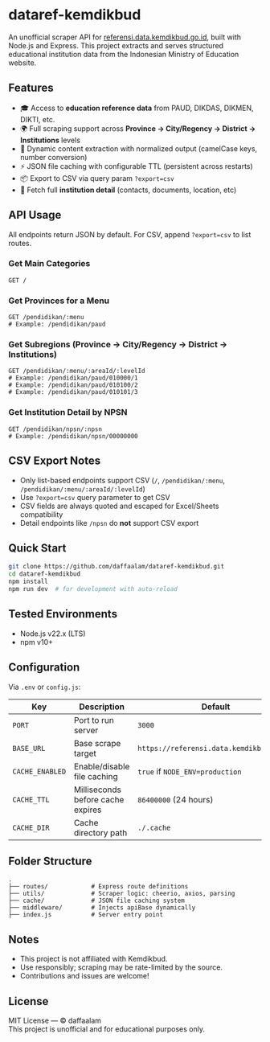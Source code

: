 # dataref-kemdikbud

An unofficial scraper API for [referensi.data.kemdikbud.go.id](https://referensi.data.kemdikbud.go.id), built with Node.js and Express. This project extracts and serves structured educational institution data from the Indonesian Ministry of Education website.

## Features

- 🎓 Access to **education reference data** from PAUD, DIKDAS, DIKMEN, DIKTI, etc.
- 🌍 Full scraping support across **Province → City/Regency → District → Institutions** levels
- 🧠 Dynamic content extraction with normalized output (camelCase keys, number conversion)
- ⚡ JSON file caching with configurable TTL (persistent across restarts)
- 📦 Export to CSV via query param `?export=csv`
- 🏢 Fetch full **institution detail** (contacts, documents, location, etc)

## API Usage

All endpoints return JSON by default. For CSV, append `?export=csv` to list routes.

### Get Main Categories

```http
GET /
```

### Get Provinces for a Menu

```http
GET /pendidikan/:menu
# Example: /pendidikan/paud
```

### Get Subregions (Province → City/Regency → District → Institutions)

```http
GET /pendidikan/:menu/:areaId/:levelId
# Example: /pendidikan/paud/010000/1
# Example: /pendidikan/paud/010100/2
# Example: /pendidikan/paud/010101/3
```

### Get Institution Detail by NPSN

```http
GET /pendidikan/npsn/:npsn
# Example: /pendidikan/npsn/00000000
```

## CSV Export Notes

- Only list-based endpoints support CSV (`/`, `/pendidikan/:menu`, `/pendidikan/:menu/:areaId/:levelId`)
- Use `?export=csv` query parameter to get CSV
- CSV fields are always quoted and escaped for Excel/Sheets compatibility
- Detail endpoints like `/npsn` do **not** support CSV export

## Quick Start

```bash
git clone https://github.com/daffaalam/dataref-kemdikbud.git
cd dataref-kemdikbud
npm install
npm run dev  # for development with auto-reload
```

## Tested Environments

- Node.js v22.x (LTS)
- npm v10+

## Configuration

Via `.env` or `config.js`:

| Key             | Description                       | Default                                  |
| --------------- | --------------------------------- | ---------------------------------------- |
| `PORT`          | Port to run server                | `3000`                                   |
| `BASE_URL`      | Base scrape target                | `https://referensi.data.kemdikbud.go.id` |
| `CACHE_ENABLED` | Enable/disable file caching       | `true` if `NODE_ENV=production`          |
| `CACHE_TTL`     | Milliseconds before cache expires | `86400000` (24 hours)                    |
| `CACHE_DIR`     | Cache directory path              | `./.cache`                               |

## Folder Structure

```
.
├── routes/            # Express route definitions
├── utils/             # Scraper logic: cheerio, axios, parsing
├── cache/             # JSON file caching system
├── middleware/        # Injects apiBase dynamically
├── index.js           # Server entry point
```

## Notes

- This project is not affiliated with Kemdikbud.
- Use responsibly; scraping may be rate-limited by the source.
- Contributions and issues are welcome!

## License

MIT License — &copy; daffaalam  
This project is unofficial and for educational purposes only.
